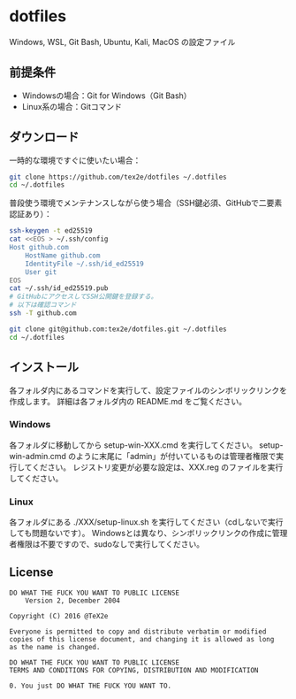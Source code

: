# dotfiles

Windows, WSL, Git Bash, Ubuntu, Kali, MacOS の設定ファイル

## 前提条件

- Windowsの場合：Git for Windows（Git Bash）
- Linux系の場合：Gitコマンド

## ダウンロード

一時的な環境ですぐに使いたい場合：

```bash
git clone https://github.com/tex2e/dotfiles ~/.dotfiles
cd ~/.dotfiles
```

普段使う環境でメンテナンスしながら使う場合（SSH鍵必須、GitHubで二要素認証あり）：

```bash
ssh-keygen -t ed25519
cat <<EOS > ~/.ssh/config
Host github.com
    HostName github.com
    IdentityFile ~/.ssh/id_ed25519
    User git
EOS
cat ~/.ssh/id_ed25519.pub
# GitHubにアクセスしてSSH公開鍵を登録する。
# 以下は確認コマンド
ssh -T github.com

git clone git@github.com:tex2e/dotfiles.git ~/.dotfiles
cd ~/.dotfiles
```

## インストール

各フォルダ内にあるコマンドを実行して、設定ファイルのシンボリックリンクを作成します。
詳細は各フォルダ内の README.md をご覧ください。

### Windows

各フォルダに移動してから setup-win-XXX.cmd を実行してください。
setup-win-admin.cmd のように末尾に「admin」が付いているものは管理者権限で実行してください。
レジストリ変更が必要な設定は、XXX.reg のファイルを実行してください。

### Linux

各フォルダにある ./XXX/setup-linux.sh を実行してください（cdしないで実行しても問題ないです）。
Windowsとは異なり、シンボリックリンクの作成に管理者権限は不要ですので、sudoなしで実行してください。




## License

    DO WHAT THE FUCK YOU WANT TO PUBLIC LICENSE
        Version 2, December 2004

    Copyright (C) 2016 @TeX2e

    Everyone is permitted to copy and distribute verbatim or modified
    copies of this license document, and changing it is allowed as long
    as the name is changed.

    DO WHAT THE FUCK YOU WANT TO PUBLIC LICENSE
    TERMS AND CONDITIONS FOR COPYING, DISTRIBUTION AND MODIFICATION

    0. You just DO WHAT THE FUCK YOU WANT TO.
